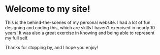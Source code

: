 # Welcome to my site!
This is the behind-the-scenes of my personal website. I had a lot of fun designing and coding this, which are skills I haven't exercised in nearly 10 years! It was also a great exercise in knowing and being able to represent my full self.

Thanks for stopping by, and I hope you enjoy!
